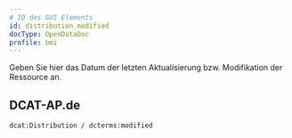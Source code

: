 ```yaml
---
# ID des GUI Elements
id: distribution_modified
docType: OpenDataDoc
profile: bmi
---
```


Geben Sie hier das Datum der letzten Aktualisierung bzw. Modifikation der Ressource an.

## DCAT-AP.de
`dcat:Distribution / dcterms:modified`
